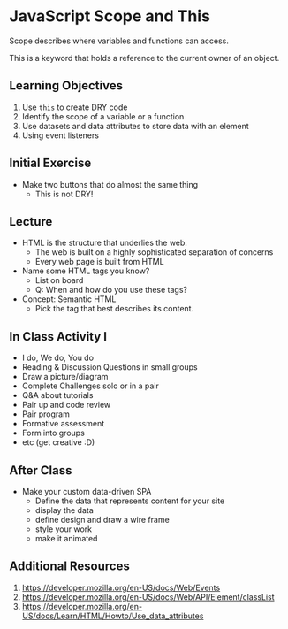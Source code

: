 # JavaScript Scope and This

Scope describes where variables and functions can access. 

This is a keyword that holds a reference to the current owner of an object. 

## Learning Objectives

1. Use `this` to create DRY code
1. Identify the scope of a variable or a function 
1. Use datasets and data attributes to store data with an element
1. Using event listeners

## Initial Exercise

- Make two buttons that do almost the same thing
  - This is not DRY!

## Lecture

- HTML is the structure that underlies the web. 
  - The web is built on a highly sophisticated separation of concerns
  - Every web page is built from HTML
- Name some HTML tags you know?
  - List on board 
  - Q: When and how do you use these tags? 
- Concept: Semantic HTML
  - Pick the tag that best describes its content. 

## In Class Activity I

- I do, We do, You do
- Reading & Discussion Questions in small groups
- Draw a picture/diagram
- Complete Challenges solo or in a pair
- Q&A about tutorials
- Pair up and code review
- Pair program
- Formative assessment
- Form into groups
- etc (get creative :D)

## After Class

- Make your custom data-driven SPA 
  - Define the data that represents content for your site
  - display the data
  - define design and draw a wire frame
  - style your work
  - make it animated 

## Additional Resources

1. https://developer.mozilla.org/en-US/docs/Web/Events
1. https://developer.mozilla.org/en-US/docs/Web/API/Element/classList
1. https://developer.mozilla.org/en-US/docs/Learn/HTML/Howto/Use_data_attributes